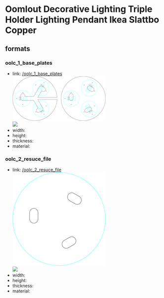 # Oomlout Decorative Lighting Triple Holder Lighting Pendant Ikea Slattbo Copper


## formats

### oolc_1_base_plates
* link: [/oolc_1_base_plates](oolc_1_base_plates)  
![](oolc_1_base_plates/working_300.png)  
![](oolc_1_base_plates/image_300.jpg)  
* width:   
* height:   
* thickness:   
* material:   
 

### oolc_2_resuce_file
* link: [/oolc_2_resuce_file](oolc_2_resuce_file)  
![](oolc_2_resuce_file/working_300.png)  
![](oolc_2_resuce_file/image_300.jpg)  
* width:   
* height:   
* thickness:   
* material:   
 
